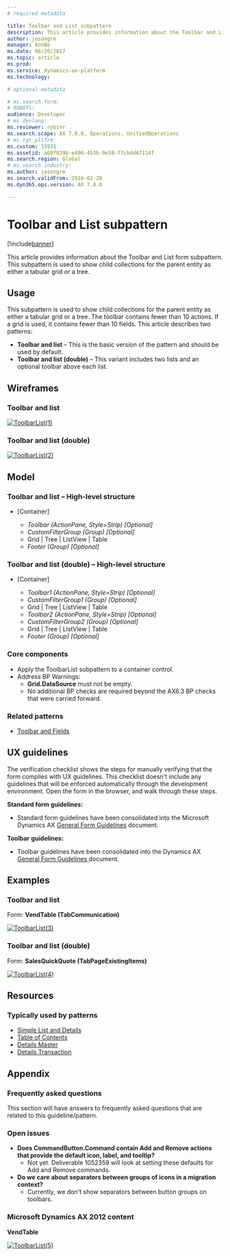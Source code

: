 ```yaml
---
# required metadata

title: Toolbar and List subpattern
description: This article provides information about the Toolbar and List form subpattern. This subpattern is used to show child collections for the parent entity as either a tabular grid or a tree. 
author: jasongre
manager: AnnBe
ms.date: 06/20/2017
ms.topic: article
ms.prod: 
ms.service: dynamics-ax-platform
ms.technology: 

# optional metadata

# ms.search.form: 
# ROBOTS: 
audience: Developer
# ms.devlang: 
ms.reviewer: robinr
ms.search.scope: AX 7.0.0, Operations, UnifiedOperations
# ms.tgt_pltfrm: 
ms.custom: 15931
ms.assetid: a60f829b-e496-453b-9e58-f7cb4d67114f
ms.search.region: Global
# ms.search.industry: 
ms.author: jasongre
ms.search.validFrom: 2016-02-28
ms.dyn365.ops.version: AX 7.0.0

---
```


# Toolbar and List subpattern

[!include[banner](../includes/banner.md)]


This article provides information about the Toolbar and List form subpattern. This subpattern is used to show child collections for the parent entity as either a tabular grid or a tree. 

Usage
-----

This subpattern is used to show child collections for the parent entity as either a tabular grid or a tree. The toolbar contains fewer than 10 actions. If a grid is used, it contains fewer than 10 fields. This article describes two patterns:

-   **Toolbar and list** – This is the basic version of the pattern and should be used by default.
-   **Toolbar and list (double)** – This variant includes two lists and an optional toolbar above each list.

## Wireframes
### Toolbar and list

[![ToolbarList(1)](./media/toolbarlist1.png)](./media/toolbarlist1.png)

### Toolbar and list (double)

[![ToolbarList(2)](./media/toolbarlist2.png)](./media/toolbarlist2.png)

## Model
### Toolbar and list – High-level structure

- \[Container\]

    - *Toolbar (ActionPane, Style=Strip) \[Optional\]*
    - *CustomFilterGroup (Group) \[Optional\]*
    - Grid | Tree | ListView | Table
    - *Footer (Group) \[Optional\]*

### Toolbar and list (double) – High-level structure

- \[Container\]

    - *Toolbar1 (ActionPane, Style=Strip) \[Optional\]*
    - *CustomFilterGroup1 (Group) \[Optional\]*
    - Grid | Tree | ListView | Table
    - *Toolbar2 (ActionPane, Style=Strip) \[Optional\]*
    - *CustomFilterGroup2 (Group) \[Optional\]*
    - Grid | Tree | ListView | Table
    - *Footer (Group) \[Optional\]*

### Core components

-   Apply the ToolbarList subpattern to a container control.
-   Address BP Warnings:
    -   **Grid.DataSource** must not be empty.
    -   No additional BP checks are required beyond the AX6.3 BP checks that were carried forward.

### Related patterns

-   [Toolbar and Fields](toolbar-fields-subpattern.md)

## UX guidelines
The verification checklist shows the steps for manually verifying that the form complies with UX guidelines. This checklist doesn't include any guidelines that will be enforced automatically through the development environment. Open the form in the browser, and walk through these steps. 

**Standard form guidelines:**

-   Standard form guidelines have been consolidated into the Microsoft Dynamics AX [General Form Guidelines](general-form-guidelines.md) document.

**Toolbar** **guidelines:**

-   Toolbar guidelines have been consolidated into the Dynamics AX [General Form Guidelines ](general-form-guidelines.md) document.

## Examples
### Toolbar and list

Form: **VendTable (TabCommunication)** 

[![ToolbarList(3)](./media/toolbarlist3.png)](./media/toolbarlist3.png)

### Toolbar and list (double)

Form: **SalesQuickQuote (TabPageExistingItems)** 

[![ToolbarList(4)](./media/toolbarlist4.png)](./media/toolbarlist4.png)

## Resources
### Typically used by patterns

-   [Simple List and Details](simple-list-details-form-pattern.md)
-   [Table of Contents](table-of-contents-form-pattern.md)
-   [Details Master](details-master-form-pattern.md)
-   [Details Transaction](details-transaction-form-pattern.md)

## Appendix
### Frequently asked questions

This section will have answers to frequently asked questions that are related to this guideline/pattern.

### Open issues

-   **Does CommandButton.Command contain Add and Remove actions that provide the default icon, label, and tooltip?**
    -   Not yet. Deliverable 1052359 will look at setting these defaults for Add and Remove commands.
-   **Do we care about separators between groups of icons in a migration context?**
    -   Currently, we don't show separators between button groups on toolbars.

### Microsoft Dynamics AX 2012 content

**VendTable** 

[![ToolbarList(5)](./media/toolbarlist5.png)](./media/toolbarlist5.png)
